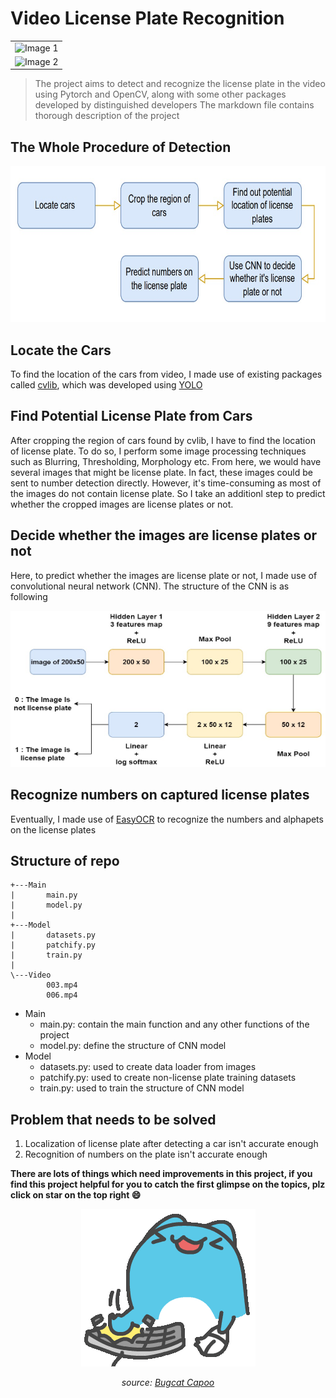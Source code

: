 <div>
    <h1> Video License Plate Recognition 
</div>

<div align = "center">
<table>
  <tr>
    <td><img src="https://github.com/wavelolz/Video-License-Plate-Recognition/blob/main/Picture/demo%20video%201.gif" alt="Image 1" width="500"></td>
  </tr>
    
  <tr>
    <td><img src="https://github.com/wavelolz/Video-License-Plate-Recognition/blob/main/Picture/demo%20video%202.gif" alt="Image 2" width="500"></td>
  </tr>
</table>
</div>


> The project aims to detect and recognize the license plate in the video using Pytorch and OpenCV, along with some other packages developed by distinguished developers
> The markdown file contains thorough description of the project

## The Whole Procedure of Detection
<p align = "center">
    <img src = "https://github.com/wavelolz/Video-License-Plate-Recognition/blob/main/Picture/flowchart.jpg" width = 600 height = 250>
</p>

## Locate the Cars
To find the location of the cars from video, I made use of existing packages called [cvlib](https://github.com/arunponnusamy/cvlib), which was developed using [YOLO](https://github.com/AlexeyAB/darknet)

## Find Potential License Plate from Cars
After cropping the region of cars found by cvlib, I have to find the location of license plate. To do so, I perform some image processing techniques such as Blurring, Thresholding, Morphology etc. From here, we would have several images that might be license plate. In fact, these images could be sent to number detection directly. However, it's time-consuming as most of the images do not contain license plate. So I take an additionl step to predict whether the cropped images are license plates or not.

## Decide whether the images are license plates or not
Here, to predict whether the images are license plate or not, I made use of convolutional neural network (CNN). The structure of the CNN is as following

<p align = "center">
    <img src = "https://github.com/wavelolz/Video-License-Plate-Recognition/blob/main/Picture/cnn%20model.jpg" width = 600 height = 250>
</p>


## Recognize numbers on captured license plates
Eventually, I made use of [EasyOCR](https://github.com/JaidedAI/EasyOCR) to recognize the numbers and alphapets on the license plates

## Structure of repo

```
+---Main
|       main.py
|       model.py
|
+---Model
|       datasets.py
|       patchify.py
|       train.py
|
\---Video
        003.mp4
        006.mp4
```
- Main
    - main.py: contain the main function and any other functions of the project
    - model.py: define the structure of CNN model
- Model
    - datasets.py: used to create data loader from images
    - patchify.py: used to create non-license plate training datasets
    - train.py: used to train the structure of CNN model
 ## Problem that needs to be solved
 1. Localization of license plate after detecting a car isn't accurate enough
 2. Recognition of numbers on the plate isn't accurate enough

**There are lots of things which need improvements in this project, if you find this project helpful for you to catch the first glimpse on the topics, plz click on star on the top right 😄**

<div align = "center">
    <img src = "https://github.com/wavelolz/Video-License-Plate-Recognition/blob/main/Picture/capo.gif">
</div>

<p align = "center">
    <i>source: <a href="https://www.instagram.com/bugcat_capoo/">Bugcat Capoo</a></i> 
</p>







